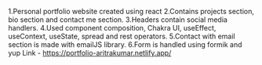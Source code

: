 1.Personal portfolio website created using react
2.Contains projects section, bio section and contact me section.
3.Headers contain social media handlers.
4.Used component composition, Chakra UI, useEffect, useContext, useState, spread and rest operators.
5.Contact with email section is made with emailJS library.
6.Form is handled using formik and yup
Link - https://portfolio-aritrakumar.netlify.app/
